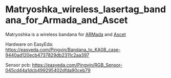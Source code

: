 # Matryoshka_wireless_lasertag_bandana_for_Armada_and_Ascet

Matryoshka is a wireless bandana for [ARMada](https://github.com/PingvinOpenTag/ARMada-lasertag-system "ARMada - smart lasertag bandana") and [Ascet](https://github.com/PingvinOpenTag/LTAscetic "Ascet - lasertag device")

Hardware on EasyEda:
https://easyeda.com/Pingvin/Bandana_to_KA08_case-9440ad120ecb4737829db2311c2aa397

Sensor pcb:
https://easyeda.com/Pingvin/RGB_Sensor-045cd44a1dcb499295402dfda90ceb79
